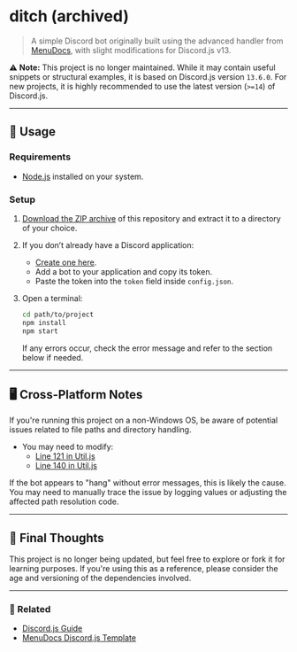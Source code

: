 # ditch (archived)

> A simple Discord bot originally built using the advanced handler from [MenuDocs](https://github.com/MenuDocs/discord.js-template), with slight modifications for Discord.js v13.

⚠️ **Note:** This project is no longer maintained. While it may contain useful snippets or structural examples, it is based on Discord.js version `13.6.0`. For new projects, it is highly recommended to use the latest version (`>=14`) of Discord.js.

---

## 🚀 Usage

### Requirements

- [Node.js](https://nodejs.org/en/download/current/) installed on your system.

### Setup

1. [Download the ZIP archive](https://github.com/ender/ditch/archive/refs/heads/main.zip) of this repository and extract it to a directory of your choice.
2. If you don’t already have a Discord application:
   - [Create one here](https://discord.com/developers/applications).
   - Add a bot to your application and copy its token.
   - Paste the token into the `token` field inside `config.json`.
3. Open a terminal:

   ```bash
   cd path/to/project
   npm install
   npm start
   ```

   If any errors occur, check the error message and refer to the section below if needed.

---

## 🖥 Cross-Platform Notes

If you're running this project on a non-Windows OS, be aware of potential issues related to file paths and directory handling.

- You may need to modify:
  - [Line 121 in Util.js](https://github.com/ender/ditch/blob/8422976ff1c21408f3691cc5e3c97699e1560a7a/src/Structures/Util.js#L121)
  - [Line 140 in Util.js](https://github.com/ender/ditch/blob/8422976ff1c21408f3691cc5e3c97699e1560a7a/src/Structures/Util.js#L140)

If the bot appears to "hang" without error messages, this is likely the cause. You may need to manually trace the issue by logging values or adjusting the affected path resolution code.

---

## 🧊 Final Thoughts

This project is no longer being updated, but feel free to explore or fork it for learning purposes. If you're using this as a reference, please consider the age and versioning of the dependencies involved.

---

### 🔗 Related

- [Discord.js Guide](https://discordjs.guide/)
- [MenuDocs Discord.js Template](https://github.com/MenuDocs/discord.js-template)
